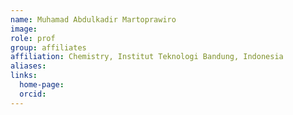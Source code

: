 ```yaml
---
name: Muhamad Abdulkadir Martoprawiro
image: 
role: prof
group: affiliates
affiliation: Chemistry, Institut Teknologi Bandung, Indonesia
aliases:
links:
  home-page: 
  orcid:
---
```


